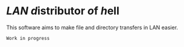 # *LAN* *d*istributor *o*f *h*ell

This software aims to make file and directory transfers in LAN easier.

```Work in progress```